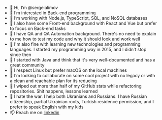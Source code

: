 - 👋 Hi, I’m @sergeialimov
- 👀 I’m interested in Back-end programming
- 🌱 I’m working with Node.js, TypeScript, SQL, and NoSQL databases
- 🌱 I also have some Front-end background with React and Vue but prefer to focus on Back-end tasks
- 🌱 I have QA and QA Automation background. There's no need to explain to me how to test my code and why it should look and work well
- 🌱 I'm also fine with learning new technologies and programming languages. I started my programming way in 2015, and I didn't stop since then
- 🌱 I started with Java and think that it's very well-documented and has a great community
- 🌱 I respect Linux but prefer macOS on the local machines
- 💞️ I’m looking to collaborate on some cool project with no legacy or with a clean and reachable plan for its reducing
- 💞️ I wiped out more than half of my GitHub stats while refactoring repositories. Shit happens, lessons learned
- 💞️ I hate the war. I help both Ukranians and Russians. I have Russian citizenship, partial Ukrainian roots, Turkish residence permission, and I prefer to speak English with my kids
- 📫 Reach me on [linkedin](https://www.linkedin.com/in/sergei-alimov/)

<!---
sergeialimov/sergeialimov is a ✨ special ✨ repository because its `README.md` (this file) appears on your GitHub profile.
You can click the Preview link to take a look at your changes.
--->

